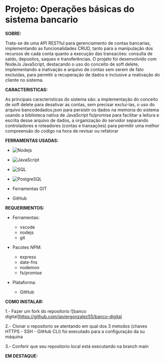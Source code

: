# Projeto: Operações básicas do sistema bancario

**SOBRE:**

Trata-se de uma API RESTful para gerenciamento de contas bancarias, implementando as funcionalidades CRUD, tanto para a manipulação dos recursos de cada conta quanto a execução das transacões: consulta de saldo, depositos, saques e transferências. O projeto foi desenvolvido com NodeJs JavaScript, destacando o uso do conceito de soft delete, implementando a inativação e arquivo de contas sem serem de fato excluidas, para permitir a recuperação de dados e inclusive a reativação do cliente no sistema.

**CARACTERISTICAS:**

As principais caracteristicas do sistema são: a implementação do conceito de soft delete para desativar as contas, sem precisar exclui-las, o uso do arquivo bancodedados.json para persistir os dados na memoria do sistema usando a biblioteca nativa de JavaScript fs/promise para facilitar a leitura e escrita desse arquivo de dados, a organização do servidor separando controladores e roteadores (contas e transações) para permitir uma melhor compreensão do codigo na hora de revisar ou refatorar



**FERRAMENTAS USADAS:**

   * ![Nodejs](https://img.shields.io/badge/Node%20js-339933?style=style=for-the-badge&logo=nodedotjs&logoColor=white) 

   * ![JavaScript](https://img.shields.io/badge/JavaScript-008B8B?style=for-the-badge&logo=javascript&logoColor=F7DF1E) 

   * ![SQL](https://img.shields.io/badge/MySQL-8B0000?style=for-the-badge&logo=mysql&logoColor=white)

   * ![PostgreSQL](https://img.shields.io/badge/PostgreSQL-000080?style=for-the-badge&logo=postgresql&logoColor=white)

   * Ferramentas GIT

   * GitHub
     

**REQUERIMENTOS:**

* Ferramentas:
  * vscode
  * nodejs
  * git
 
* Pacotes NPM:
  * express
  * date-fns
  * nodemon
  * fs/promise

* Plataforma:
  * GitHub 

**COMO INSTALAR:**

1.- Fazer um fork do repositorio ![banco digital]<https://github.com/javiergonzalez55/banco-digital>

2.- Clonar o repositorio se atentando em qual dos 3 metodos (chaves HTTPS - SSH - GitHub CLI) foi executado 
    para a configuração da su máquina

3.- Conferir que seu repositorio local está executando na branch main 



**EM DESTAQUE:**










